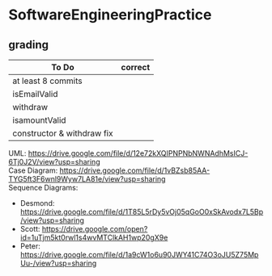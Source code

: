 # SoftwareEngineeringPractice
## grading

To Do | correct
---|---
at least 8 commits|
isEmailValid|
withdraw|
isamountValid|
constructor & withdraw fix|


UML: https://drive.google.com/file/d/12e72kXQIPNPNbNWNAdhMsICJ-6Tj0J2V/view?usp=sharing \
Case Diagram: https://drive.google.com/file/d/1vBZsb85AA-TYG5ft3F6wnl9Wyw7LA81e/view?usp=sharing   
Sequence Diagrams:
- Desmond:  https://drive.google.com/file/d/1T85L5rDy5vOj05qGoO0xSkAvodx7L5Bp/view?usp=sharing
- Scott: https://drive.google.com/open?id=1uTjm5kt0rwl1s4wvMTClkAH1wp20gX9e
- Peter: https://drive.google.com/file/d/1a9cW1o6u90JWY41C74O3oJU5Z75MpUu-/view?usp=sharing